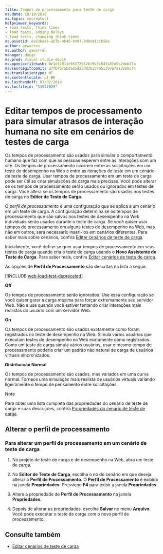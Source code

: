 ```yaml
---
title: Tempos de processamento para teste de carga
ms.date: 10/19/2016
ms.topic: conceptual
helpviewer_keywords:
- load tests, think times
- load tests, adding delays
- load tests, changing think times
ms.assetid: 8e03bee5-ab7b-4b40-9497-9dbe91ccb90e
author: gewarren
ms.author: gewarren
manager: douge
ms.prod: visual-studio-dev15
ms.openlocfilehash: 0e1ef7811e96372952bf9b5c845b8fe5c2deb27a
ms.sourcegitcommit: 37fb7075b0a65d2add3b137a5230767aa3266c74
ms.translationtype: HT
ms.contentlocale: pt-BR
ms.lasthandoff: 01/02/2019
ms.locfileid: "53927029"
---
```

# <a name="edit-think-times-to-simulate-website-human-interaction-delays-in-load-tests-scenarios"></a>Editar tempos de processamento para simular atrasos de interação humana no site em cenários de testes de carga

Os tempos de processamento são usados para simular o comportamento humano que faz com que as pessoas esperem entre as interações com um site. Os tempos de processamento ocorrem entre as solicitações em um teste de desempenho na Web e entre as iterações de teste em um cenário de teste de carga. Usar tempos de processamento em um teste de carga pode ser útil ao criar simulações de carga mais precisas. Você pode alterar se os tempos de processamento serão usados ou ignorados em testes de carga. Você altera se os tempos de processamento são usados nos testes de carga no **Editor de Teste de Carga**.

O *perfil de processamento* é uma configuração que se aplica a um cenário em um teste de carga. A configuração determina se os tempos de processamento que são salvos nos testes de desempenho na Web individuais serão usados durante o teste de carga. Se você quiser usar tempos de processamento em alguns testes de desempenho na Web, mas não em outros, será necessário inseri-los em cenários diferentes. Para saber mais sobre cenários, confira [Editar cenários de teste de carga](../test/edit-load-test-scenarios.md).

Inicialmente, você define se quer usar tempos de processamento em seus testes de carga quando cria o teste de carga usando o **Novo Assistente de Teste de Carga**. Para saber mais, confira [Editar cenários de teste de carga](../test/edit-load-test-scenarios.md).

As opções de **Perfil de Processamento** são descritas na lista a seguir:

[!INCLUDE [web-load-test-deprecated](includes/web-load-test-deprecated.md)]

**Off**

Os tempos de processamento serão ignorados. Use essa configuração se você quiser gerar a carga máxima para forçar extremamente seu servidor Web. Não a use quando você estiver tentando criar interações mais realistas do usuário com um servidor Web.

**On**

Os tempos de processamento são usados exatamente como foram registrados no teste de desempenho na Web. Simula vários usuários que executam testes de desempenho na Web exatamente como registrados. Como um teste de carga simula vários usuários, usar o mesmo tempo de processamento poderia criar um padrão não natural de carga de usuários virtuais sincronizados.

**Distribuição Normal**

Os tempos de processamento são usados, mas variados em uma curva normal. Fornece uma simulação mais realista de usuários virtuais variando ligeiramente o tempo de pensamento entre solicitações.

> [!NOTE]
> Para obter uma lista completa das propriedades do cenário de teste de carga e suas descrições, confira [Propriedades do cenário de teste de carga](../test/load-test-scenario-properties.md).

## <a name="change-the-think-profile"></a>Alterar o perfil de processamento

### <a name="to-change-a-think-profile-in-a-load-test-scenario"></a>Para alterar um perfil de processamento em um cenário de teste de carga

1.  No projeto de teste de carga e de desempenho na Web, abra um teste de carga.

2.  No **Editor de Teste de Carga**, escolha o nó do cenário em que deseja alterar o **Perfil de Processamento**. O **Perfil de Processamento** é exibido na janela **Propriedades**. Pressione **F4** para exibir a janela **Propriedades**.

3.  Altere a propriedade de **Perfil de Processamento** na janela **Propriedades**.

4.  Depois de alterar as propriedades, escolha **Salvar** no menu **Arquivo**. Você pode executar o teste de carga com o novo perfil de processamento.

## <a name="see-also"></a>Consulte também

- [Editar cenários de teste de carga](../test/edit-load-test-scenarios.md)